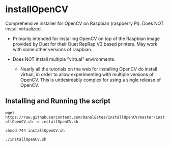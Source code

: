 # installOpenCV
Comprehensive installer for OpenCV on Raspbian (raspberry Pi).  Does NOT install virtualized.

* Primarily intended for installing OpenCV on top of the Raspbian image provided by Duet for their Duet RepRap V3 based printers.  May work with some other versions of raspbian. 

* Does NOT install multiple "virtual" environments.  
  * Nearly all the tutorials on the web for installing OpenCV do install virtual, in order to allow experimenting with multiple versions of OpenCV. This is undesireably complex for using a single release of OpenCV. 

## Installing and Running the script
```wget https://raw.githubusercontent.com/DanalEstes/installOpenCV/master/installOpenCV.sh -o installOpenCV.sh```

```chmod 744 installOpenCV.sh```

```./installOpenCV.sh```
